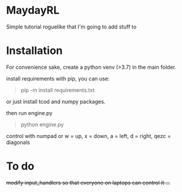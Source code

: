 # MaydayRL
Simple tutorial roguelike that I'm going to add stuff to


# Installation

For convenience sake, create a python venv (>3.7) in the main folder.

install requirements with pip, you can use:

> pip -m install requirements.txt 

or just install tcod and numpy packages.

then run engine.py

> python engine.py

control with numpad or w = up, x = down, a = left, d = right, qezc = diagonals

# To do

~~modify input_handlers so that everyone on laptops can control it ...~~

  
